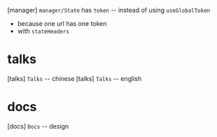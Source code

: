 [manager] `manager/State` has `token` -- instead of using `useGlobalToken`

- because one url has one token
- with `stateHeaders`

# talks

[talks] `Talks` -- chinese
[talks] `Talks` -- english

# docs

[docs] `Docs` -- design
